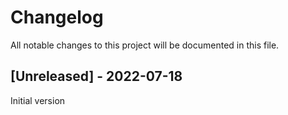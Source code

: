 # Changelog
All notable changes to this project will be documented in this file.

## [Unreleased] - 2022-07-18
Initial version